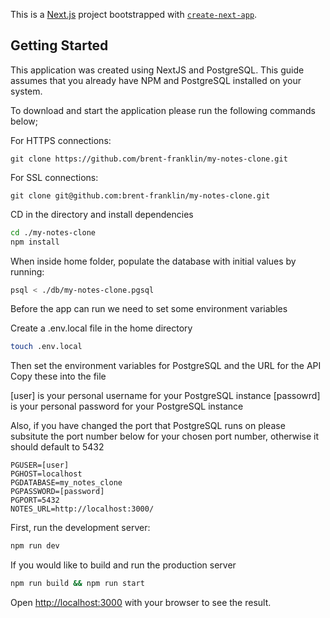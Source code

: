 This is a [Next.js](https://nextjs.org/) project bootstrapped with [`create-next-app`](https://github.com/vercel/next.js/tree/canary/packages/create-next-app).
## Getting Started

This application was created using NextJS and PostgreSQL.
This guide assumes that you already have NPM and PostgreSQL installed on your system.

To download and start the application please run the following commands below;

For HTTPS connections:
```git
git clone https://github.com/brent-franklin/my-notes-clone.git
```

For SSL connections:
```
git clone git@github.com:brent-franklin/my-notes-clone.git
```

CD in the directory and install dependencies
```bash
cd ./my-notes-clone
npm install
```

When inside home folder, populate the database with initial values by running:
```bash
psql < ./db/my-notes-clone.pgsql
```

Before the app can run we need to set some environment variables

Create a .env.local file in the home directory
```bash
touch .env.local
```

Then set the environment variables for PostgreSQL and the URL for the API
Copy these into the file

[user] is your personal username for your PostgreSQL instance
[passowrd] is your personal password for your PostgreSQL instance

Also, if you have changed the port that PostgreSQL runs on please subsitute the port number below
for your chosen port number, otherwise it should default to 5432

```text
PGUSER=[user]
PGHOST=localhost
PGDATABASE=my_notes_clone
PGPASSWORD=[password]
PGPORT=5432
NOTES_URL=http://localhost:3000/
```

First, run the development server:

```bash
npm run dev
```

If you would like to build and run the production server
```bash
npm run build && npm run start
```

Open [http://localhost:3000](http://localhost:3000) with your browser to see the result.
